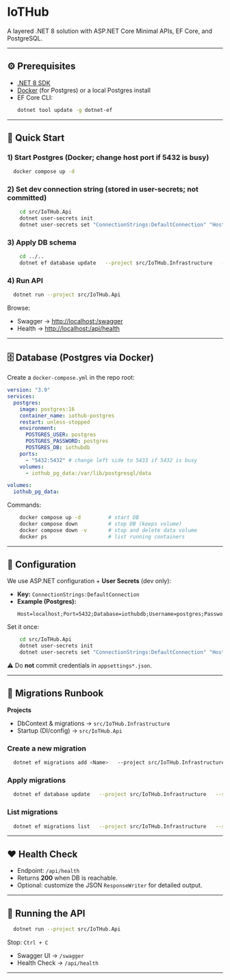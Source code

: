 # IoTHub

A layered .NET 8 solution with ASP.NET Core Minimal APIs, EF Core, and PostgreSQL.

---

## ⚙️ Prerequisites
- [.NET 8 SDK](https://dotnet.microsoft.com/download/dotnet/8.0)
- [Docker](https://www.docker.com/) (for Postgres) or a local Postgres install
- EF Core CLI:
  ```bash
  dotnet tool update -g dotnet-ef
  ```

---

## 🚀 Quick Start

### 1) Start Postgres (Docker; change host port if 5432 is busy)
```bash
  docker compose up -d
```

### 2) Set dev connection string (stored in user-secrets; not committed)
```bash
    cd src/IoTHub.Api
    dotnet user-secrets init
    dotnet user-secrets set "ConnectionStrings:DefaultConnection" "Host=localhost;Port=5432;Database=iothubdb;Username=postgres;Password=postgres"
```

### 3) Apply DB schema
```bash
    cd ../..
    dotnet ef database update   --project src/IoTHub.Infrastructure   --startup-project src/IoTHub.Api
```

### 4) Run API
```bash
  dotnet run --project src/IoTHub.Api
```

Browse:
- Swagger → [http://localhost:<port>/swagger](http://localhost:5190/swagger)
- Health → [http://localhost:<port>/api/health](http://localhost:5190/api/health)

---

## 🗄️ Database (Postgres via Docker)

Create a `docker-compose.yml` in the repo root:

```yaml
version: "3.9"
services:
  postgres:
    image: postgres:16
    container_name: iothub-postgres
    restart: unless-stopped
    environment:
      POSTGRES_USER: postgres
      POSTGRES_PASSWORD: postgres
      POSTGRES_DB: iothubdb
    ports:
      - "5432:5432" # change left side to 5433 if 5432 is busy
    volumes:
      - iothub_pg_data:/var/lib/postgresql/data

volumes:
  iothub_pg_data:
```

Commands:
```bash
    docker compose up -d         # start DB
    docker compose down          # stop DB (keeps volume)
    docker compose down -v       # stop and delete data volume
    docker ps                    # list running containers
```

---

## 🔌 Configuration

We use ASP.NET configuration + **User Secrets** (dev only):

- **Key:** `ConnectionStrings:DefaultConnection`
- **Example (Postgres):**
  ```
  Host=localhost;Port=5432;Database=iothubdb;Username=postgres;Password=postgres
  ```

Set it once:
```bash
    cd src/IoTHub.Api
    dotnet user-secrets init
    dotnet user-secrets set "ConnectionStrings:DefaultConnection" "Host=localhost;Port=5432;Database=iothubdb;Username=postgres;Password=postgres"
```

⚠️ Do **not** commit credentials in `appsettings*.json`.

---

## 🧱 Migrations Runbook

**Projects**
- DbContext & migrations → `src/IoTHub.Infrastructure`
- Startup (DI/config) → `src/IoTHub.Api`

### Create a new migration
```bash
  dotnet ef migrations add <Name>   --project src/IoTHub.Infrastructure   --startup-project src/IoTHub.Api   --output-dir Persistence/Migrations
```

### Apply migrations
```bash
  dotnet ef database update   --project src/IoTHub.Infrastructure   --startup-project src/IoTHub.Api
```

### List migrations
```bash
  dotnet ef migrations list   --project src/IoTHub.Infrastructure   --startup-project src/IoTHub.Api
```

---

## ❤️ Health Check

- Endpoint: `/api/health`
- Returns **200** when DB is reachable.
- Optional: customize the JSON `ResponseWriter` for detailed output.

---

## 🧪 Running the API

```bash
  dotnet run --project src/IoTHub.Api
```

Stop: `Ctrl + C`

- Swagger UI → `/swagger`
- Health Check → `/api/health`

---
